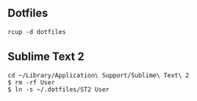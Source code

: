 ## Dotfiles

    rcup -d dotfiles

## Sublime Text 2

    cd ~/Library/Application\ Support/Sublime\ Text\ 2
    $ rm -rf User
    $ ln -s ~/.dotfiles/ST2 User
